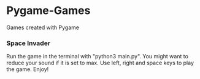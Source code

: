 # Pygame-Games
Games created with Pygame


### Space Invader
Run the game in the terminal with "python3 main.py". You might want to reduce your sound if it is set to max. Use left, right and space keys to play the game. Enjoy! 
